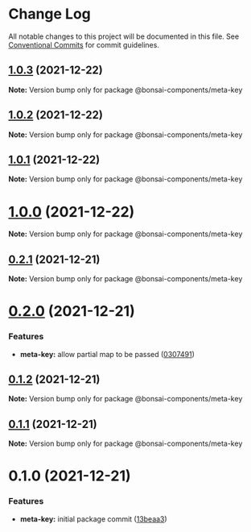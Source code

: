 # Change Log

All notable changes to this project will be documented in this file.
See [Conventional Commits](https://conventionalcommits.org) for commit guidelines.

## [1.0.3](https://github.com/zieka/bonsai-components/compare/@bonsai-components/meta-key@1.0.2...@bonsai-components/meta-key@1.0.3) (2021-12-22)

**Note:** Version bump only for package @bonsai-components/meta-key





## [1.0.2](https://github.com/zieka/bonsai-components/compare/@bonsai-components/meta-key@1.0.1...@bonsai-components/meta-key@1.0.2) (2021-12-22)

**Note:** Version bump only for package @bonsai-components/meta-key





## [1.0.1](https://github.com/zieka/bonsai-components/compare/@bonsai-components/meta-key@1.0.0...@bonsai-components/meta-key@1.0.1) (2021-12-22)

**Note:** Version bump only for package @bonsai-components/meta-key





# [1.0.0](https://github.com/zieka/bonsai-components/compare/@bonsai-components/meta-key@0.2.1...@bonsai-components/meta-key@1.0.0) (2021-12-22)

**Note:** Version bump only for package @bonsai-components/meta-key





## [0.2.1](https://github.com/zieka/bonsai-components/compare/@bonsai-components/meta-key@0.2.0...@bonsai-components/meta-key@0.2.1) (2021-12-21)

**Note:** Version bump only for package @bonsai-components/meta-key





# [0.2.0](https://github.com/zieka/bonsai-components/compare/@bonsai-components/meta-key@0.1.2...@bonsai-components/meta-key@0.2.0) (2021-12-21)


### Features

* **meta-key:** allow partial map to be passed ([0307491](https://github.com/zieka/bonsai-components/commit/03074911377dd22449c89ab8ee725ed064cf6218))





## [0.1.2](https://github.com/zieka/bonsai-components/compare/@bonsai-components/meta-key@0.1.1...@bonsai-components/meta-key@0.1.2) (2021-12-21)

**Note:** Version bump only for package @bonsai-components/meta-key





## [0.1.1](https://github.com/zieka/bonsai-components/compare/@bonsai-components/meta-key@0.1.0...@bonsai-components/meta-key@0.1.1) (2021-12-21)

**Note:** Version bump only for package @bonsai-components/meta-key





# 0.1.0 (2021-12-21)


### Features

* **meta-key:** initial package commit ([13beaa3](https://github.com/zieka/bonsai-components/commit/13beaa336ae0f8fb4d3b76d3f8afbf637bcb92f1))
